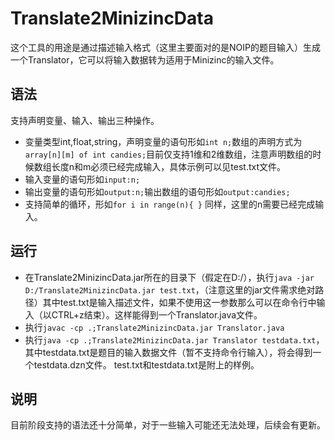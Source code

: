 # Translate2MinizincData
这个工具的用途是通过描述输入格式（这里主要面对的是NOIP的题目输入）生成一个Translator，它可以将输入数据转为适用于Minizinc的输入文件。
## 语法
支持声明变量、输入、输出三种操作。
* 变量类型int,float,string，声明变量的语句形如`int n;`数组的声明方式为`array[n][m] of int candies;`目前仅支持1维和2维数组，注意声明数组的时候数组长度n和m必须已经完成输入，具体示例可以见test.txt文件。
* 输入变量的语句形如`input:n;`
* 输出变量的语句形如`output:n;`输出数组的语句形如`output:candies;`
* 支持简单的循环，形如`for i in range(n){ }` 同样，这里的n需要已经完成输入。
## 运行
* 在Translate2MinizincData.jar所在的目录下（假定在D:/），执行`java -jar D:/Translate2MinizincData.jar test.txt`，（注意这里的jar文件需求绝对路径）其中test.txt是输入描述文件，如果不使用这一参数那么可以在命令行中输入（以CTRL+z结束）。这样能得到一个Translator.java文件。
* 执行`javac -cp .;Translate2MinizincData.jar Translator.java`
* 执行`java -cp .;Translate2MinizincData.jar Translator testdata.txt`，其中testdata.txt是题目的输入数据文件（暂不支持命令行输入），将会得到一个testdata.dzn文件。
test.txt和testdata.txt是附上的样例。
## 说明
目前阶段支持的语法还十分简单，对于一些输入可能还无法处理，后续会有更新。
